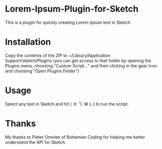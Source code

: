 Lorem-Ipsum-Plugin-for-Sketch
=============================

This is a plugin for quickly creating Lorem Ipsum text in Sketch

Installation
=============================

Copy the contents of the ZIP to ~/Library/Application Support/sketch/Plugins (you can get access to that folder by opening the Plugins menu, choosing "Custom Script..." and then clicking in the gear icon and choosing "Open Plugins Folder")

Usage
=============================

Select any text in Sketch and hit ( ⇧ ⌥ ⌘ L ) to run the script.

Thanks
=============================

My thanks to Pieter Omvlee of Bohemian Coding for helping me better understand the API for Sketch.